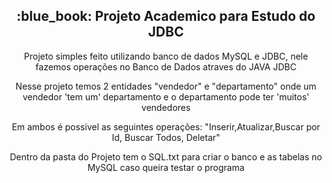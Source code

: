 <h2 align="center">:blue_book: Projeto Academico para Estudo do JDBC</h2>

<p align="center">Projeto simples feito utilizando banco de dados MySQL e JDBC, nele fazemos operações no Banco de Dados atraves do JAVA JDBC</p>
<p align="center">Nesse projeto temos 2 entidades "vendedor" e "departamento" onde um vendedor 'tem um' departamento e o departamento pode ter 'muitos' vendedores</p>
<p align="center">Em ambos é possivel as seguintes operações: "Inserir,Atualizar,Buscar por Id, Buscar Todos, Deletar"</p>
<p align="center">Dentro da pasta do Projeto tem o SQL.txt para criar o banco e as tabelas no MySQL caso queira testar o programa</p>
